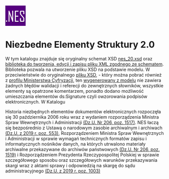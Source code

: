 ![Image](images/nes_logo.jpg) 

# Niezbedne Elementy Struktury 2.0

W tym katalogu znajduje się oryginalny schemat XSD [nes_20.xsd](nes_20.xsd) oraz [biblioteka do tworzenia, edycji i zapisu pliku XML zgodnego ze schematem](Abc.Nes). Biblioteka pozwala na utworzenie pliku XSD na podstawie modelu. W przeciwieństwie do oryginalnego [pliku XSD](nes_20.xsd), - który można pobrać również z [profilu Ministerstwa Cyfryzacji](https://github.com/Ministerstwo-Cyfryzacji/ezd-analizy-it), ten [wygenerowany z modelu](nes_20_generated.xsd) nie zawiera żadnych błędów walidacji i referecji do zewnętrznych słowników, wszystkie elementy są opatrzone komentarzem, ponadto dodano możliwość umieszczania elementów ds:Signature czyli owzorowania podpisów elektronicznych. W Katalogu 

Historia niezbędnych elementów dokumentów elektronicznych rozpoczęła się 30 października 2006 roku wraz z wydaniem rozporządzenia Ministra Spraw Wewnętrznych i Administracji [(Dz.U. Nr 206, poz. 1517)](https://eli.gov.pl/eli/DU/2006/1517/ogl). NES łaczą się bezpośrednio z Ustawą o narodowym zasobie archiwalnym i archiwach  [(Dz.U. z 2019 r. poz. 553)](https://eli.gov.pl/eli/DU/1983/173/ogl), Rozporządzeniem Ministra Spraw Wewnętrznych i Administracji w sprawie wymagań technicznych formatów zapisu i informatycznych nośników danych, na których utrwalono materiały archiwalne przekazywane do archiwów państwowych  [(Dz.U. Nr 206, poz. 1519)](https://eli.gov.pl/eli/DU/2006/1519/ogl) i Rozporządzeniem Prezydenta Rzeczypospolitej Polskiej w sprawie szczegółowego sposobu oraz szczegółowych warunków przekazywania skargi wraz z aktami sprawy i odpowiedzią na skargę do sądu administracyjnego  [(Dz.U. z 2019 r. poz. 1003)](https://eli.gov.pl/eli/DU/2019/1003/ogl)